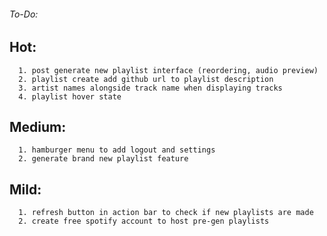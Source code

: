 ###### To-Do:  
##	Hot:    
      1. post generate new playlist interface (reordering, audio preview)
      2. playlist create add github url to playlist description
      3. artist names alongside track name when displaying tracks
      4. playlist hover state

##  Medium:    
      1. hamburger menu to add logout and settings
      2. generate brand new playlist feature
      
##  Mild:  
      1. refresh button in action bar to check if new playlists are made    
      2. create free spotify account to host pre-gen playlists

